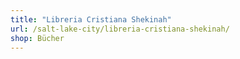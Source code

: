```yaml
---
title: "Libreria Cristiana Shekinah"
url: /salt-lake-city/libreria-cristiana-shekinah/
shop: Bücher
---
```

